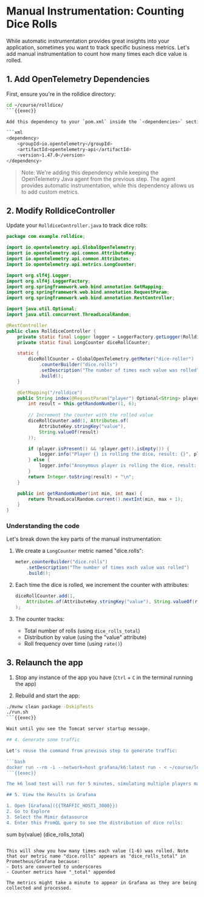 # Manual Instrumentation: Counting Dice Rolls

While automatic instrumentation provides great insights into your application, sometimes you want to track specific business metrics. Let's add manual instrumentation to count how many times each dice value is rolled.

## 1. Add OpenTelemetry Dependencies

First, ensure you're in the rolldice directory:
```bash
cd ~/course/rolldice/
```{{exec}}

Add this dependency to your `pom.xml` inside the `<dependencies>` section:

```xml
<dependency>
    <groupId>io.opentelemetry</groupId>
    <artifactId>opentelemetry-api</artifactId>
    <version>1.47.0</version>
</dependency>
```

> Note: We're adding this dependency while keeping the OpenTelemetry Java agent from the previous step. The agent provides automatic instrumentation, while this dependency allows us to add custom metrics.

## 2. Modify RolldiceController

Update your `RolldiceController.java` to track dice rolls:

```java
package com.example.rolldice;

import io.opentelemetry.api.GlobalOpenTelemetry;
import io.opentelemetry.api.common.AttributeKey;
import io.opentelemetry.api.common.Attributes;
import io.opentelemetry.api.metrics.LongCounter;

import org.slf4j.Logger;
import org.slf4j.LoggerFactory;
import org.springframework.web.bind.annotation.GetMapping;
import org.springframework.web.bind.annotation.RequestParam;
import org.springframework.web.bind.annotation.RestController;

import java.util.Optional;
import java.util.concurrent.ThreadLocalRandom;

@RestController
public class RolldiceController {
    private static final Logger logger = LoggerFactory.getLogger(RolldiceController.class);
    private static final LongCounter diceRollCounter;

    static {
        diceRollCounter = GlobalOpenTelemetry.getMeter("dice-roller")
            .counterBuilder("dice.rolls")
            .setDescription("The number of times each value was rolled")
            .build();
    }

    @GetMapping("/rolldice")
    public String index(@RequestParam("player") Optional<String> player) {
        int result = this.getRandomNumber(1, 6);
        
        // Increment the counter with the rolled value
        diceRollCounter.add(1, Attributes.of(
            AttributeKey.stringKey("value"), 
            String.valueOf(result)
        ));

        if (player.isPresent() && !player.get().isEmpty()) {
            logger.info("Player {} is rolling the dice, result: {}", player.get(), result);
        } else {
            logger.info("Anonymous player is rolling the dice, result: {}", result);
        }
        return Integer.toString(result) + "\n";
    }

    public int getRandomNumber(int min, int max) {
        return ThreadLocalRandom.current().nextInt(min, max + 1);
    }
}
```

### Understanding the code

Let's break down the key parts of the manual instrumentation:

1. We create a `LongCounter` metric named "dice.rolls":
   ```java
   meter.counterBuilder("dice.rolls")
       .setDescription("The number of times each value was rolled")
       .build();
   ```

2. Each time the dice is rolled, we increment the counter with attributes:
   ```java
   diceRollCounter.add(1, 
       Attributes.of(AttributeKey.stringKey("value"), String.valueOf(result))
   );
   ```

3. The counter tracks:
   - Total number of rolls (using `dice_rolls_total`)
   - Distribution by value (using the "value" attribute)
   - Roll frequency over time (using `rate()`)


## 3. Relaunch the app

1. Stop any instance of the app you have (`Ctrl` + `C` in the terminal running the app)

2. Rebuild and start the app:
```bash
./mvnw clean package -DskipTests
./run.sh
```{{exec}}

Wait until you see the Tomcat server startup message.

## 4. Generate some traffic

Let's reuse the command from previous step to generate traffic:

```bash
docker run --rm -i --network=host grafana/k6:latest run - < ~/course/load-test.js
```{{exec}}

The k6 load test will run for 5 minutes, simulating multiple players making dice rolls.

## 5. View the Results in Grafana

1. Open [Grafana]({{TRAFFIC_HOST1_3000}})
2. Go to Explore
3. Select the Mimir datasource
4. Enter this PromQL query to see the distribution of dice rolls:

```
sum by(value) (dice_rolls_total)
```

This will show you how many times each value (1-6) was rolled. Note that our metric name "dice.rolls" appears as "dice_rolls_total" in Prometheus/Grafana because:
- Dots are converted to underscores
- Counter metrics have "_total" appended

The metrics might take a minute to appear in Grafana as they are being collected and processed.
